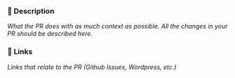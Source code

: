 ### 💬 Description
_What the PR does with as much context as possible. All the changes in your PR should be described here._
### 🔗 Links
_Links that relate to the PR (Github Issues, Wordpress, etc.)_